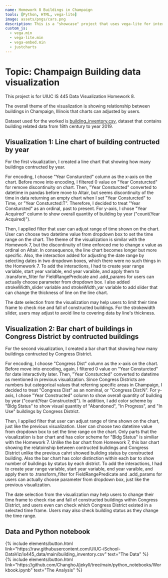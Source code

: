 ```yaml
---
name: Homework 8 Buildings in Champaign
tools: [Python, HTML, vega-lite]
image: assets/pngs/cars.png
description: This is a "showcase" project that uses vega-lite for interactive viz!
custom_js:
  - vega.min
  - vega-lite.min
  - vega-embed.min
  - justcharts
---
```


# Topic: Champaign Building data visualization

This project is for UIUC IS 445 Data Visualization Homework 8. 

The overall theme of the visualization is showing relationship between buildings in Champaign, Illinois that charts can adjusted by users.

Dataset used for the worked is [building_inventory.csv](https://raw.githubusercontent.com/UIUC-iSchool-DataViz/is445_data/main/building_inventory.csv), dataset that contains building related data from 18th century to year 2019.

## Visualization 1: Line chart of building contructed by year

<vegachart schema-url="{{ site.baseurl }}/assets/json/line_chart.json" style="width: 100%"></vegachart>

For the first visualization, I created a line chart that showing how many buildings contructed by year. 

For encoding, I choose "Year Consturcted" column as the x-axis on the chart. Before move into encoding, I filtered 0 value on "Year Consturcted" for remove discontinuity on chart. Then, "Year Consturcted" converted to datetime in pandas before move to Altair, but seems discontinuity of the time in data returning an empty chart when I set "Year Consturcted" to Time, or "Year Consturcted:T". Therefore, I decided to treat "Year Consturcted" as an ordinal, past to present. For y-axis, I chose "Year Acquired" column to show overall quantity of building by year ("count(Year Acquired)"). 

Then, I applied filter that user can adjust range of time shown on the chart. User can choose two datetime value from dropdown box to set the time range on the chart. 
The theme of the visualization is similar with the Homework 7, but the discontinuity of time enforced me to change x value as ordinal on Altair. In consequence, the line chart becomes longer but more specific. 
Also, the interaction added for adjusting the date range by selecting dates in two dropdown boxes, which there were no such things in the Homework 7. To add the interactions, I had to create year range variable, start year variable, end year varaible, and apply them to .transform_filter for FieldRangePredicate and .add_params for users can actually choose parameter from dropdown box. I also added strokeWidth_slider variable and strokeWidth_var variable to add slider that can change the thickness of line on the line chart.

The date selection from the visualization may help users to limit their time frame to check rise and fall of constructed buildings. For the strokewidth slider, users may adjust to avoid line to covering data by line's thickness.


## Visualization 2: Bar chart of buildings in Congress District by contructed buildings

<vegachart schema-url="{{ site.baseurl }}/assets/json/bar_chart.json" style="width: 100%"></vegachart>

For the second visualization, I created a bar chart that showing how many buildings contructed by Congress District. 

For encoding, I choose "Congress Dist" column as the x-axis on the chart. Before move into encoding, again, I filtered 0 value on "Year Consturcted" for date interactivity later. Then, "Year Consturcted" converted to datetime as mentioned in previous visualization. Since Congress Districts are numbers but categorical values that referring specific areas in Champaign, I decided to treat "Congress Dist" as an nominal, or "Congress Dist:N". For y-axis, I chose "Year Constructed" column to show overall quantity of building by year ("count(Year Constructed)"). In addition, I add color scheme by "Bldg Status" to show visual quantity of "Abandoned", "In Progress", and "In Use" buildings by Congress District. 

Then, I applied filter that user can adjust range of time shown on the chart, just like the previous visualization. User can choose two datetime value from dropdown box to set the time range on the chart. 
Only parts that the visualization is bar chart and has color scheme for "Bldg Status" is similiar with the Homework 7. Unlike the bar chart from Homework 7, this bar chart showing the relatoinship between contructed buildings and Congress District unlike the previous cahrt showed building status by constructed building. Also the bar chart has color distinction within each bar to show number of buildings by status by each district. 
To add the interactions, I had to create year range variable, start year variable, end year varaible, and apply them to .transform_filter for FieldRangePredicate and .add_params for users can actually choose parameter from dropdown box, just like the previous visualization.

The date selection from the visualization may help users to change their time frame to check rise and fall of constructed buildings within Congress District, and users even can check which Congress District existed in a selected time frame. Users may also check building status as they change the time range.


## Data and Python notebook

<div class="left">
{% include elements/button.html link="https://raw.githubusercontent.com/UIUC-iSchool-DataViz/is445_data/main/building_inventory.csv" text="The Data" %}
</div>

<div class="right">
{% include elements/button.html link="https://github.com/ChanghoJ/jekyll/tree/main/python_notebooks/Workbook.ipynb" text="The Analysis" %}
</div>